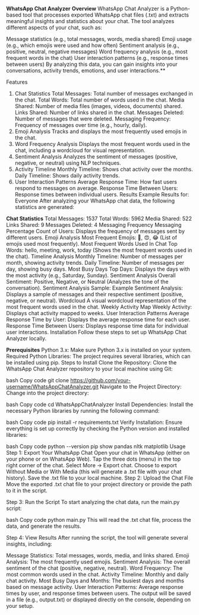**WhatsApp Chat Analyzer**
**Overview**
WhatsApp Chat Analyzer is a Python-based tool that processes exported WhatsApp chat files (.txt) and extracts meaningful insights and statistics about your chat. The tool analyzes different aspects of your chat, such as:

Message statistics (e.g., total messages, words, media shared)
Emoji usage (e.g., which emojis were used and how often)
Sentiment analysis (e.g., positive, neutral, negative messages)
Word frequency analysis (e.g., most frequent words in the chat)
User interaction patterns (e.g., response times between users)
By analyzing this data, you can gain insights into your conversations, activity trends, emotions, and user interactions.**

Features
1. Chat Statistics
Total Messages: Total number of messages exchanged in the chat.
Total Words: Total number of words used in the chat.
Media Shared: Number of media files (images, videos, documents) shared.
Links Shared: Number of links shared in the chat.
Messages Deleted: Number of messages that were deleted.
Messaging Frequency: Frequency of messages over time (e.g., hourly, daily).
2. Emoji Analysis
Tracks and displays the most frequently used emojis in the chat.
3. Word Frequency Analysis
Displays the most frequent words used in the chat, including a wordcloud for visual representation.
4. Sentiment Analysis
Analyzes the sentiment of messages (positive, negative, or neutral) using NLP techniques.
5. Activity Timeline
Monthly Timeline: Shows chat activity over the months.
Daily Timeline: Shows daily activity trends.
6. User Interaction Patterns
Average Response Time: How fast users respond to messages on average.
Response Time Between Users: Response times between individual users.
Results Example
Results for: Everyone
After analyzing your WhatsApp chat data, the following statistics are generated:

**Chat Statistics**
Total Messages: 1537
Total Words: 5962
Media Shared: 522
Links Shared: 9
Messages Deleted: 4
Messaging Frequency
Messaging Percentage Count of Users: Displays the frequency of messages sent by different users.
Emoji Analysis
Most Frequent Emojis: 🙂, 😍, 😂 (List of emojis used most frequently).
Most Frequent Words Used In Chat
Top Words: hello, meeting, work, today (Shows the most frequent words used in the chat).
Timeline Analysis
Monthly Timeline: Number of messages per month, showing activity trends.
Daily Timeline: Number of messages per day, showing busy days.
Most Busy Days
Top Days: Displays the days with the most activity (e.g., Saturday, Sunday).
Sentiment Analysis
Overall Sentiment: Positive, Negative, or Neutral (Analyzes the tone of the conversation).
Sentiment Analysis Sample:
Example Sentiment Analysis: Displays a sample of messages and their respective sentiment (positive, negative, or neutral).
Wordcloud
A visual wordcloud representation of the most frequent words used in the chat.
Weekly Activity Map
Weekly Activity: Displays chat activity mapped to weeks.
User Interaction Patterns
Average Response Time by User: Displays the average response time for each user.
Response Time Between Users: Displays response time data for individual user interactions.
Installation
Follow these steps to set up WhatsApp Chat Analyzer locally.

**Prerequisites**
Python 3.x: Make sure Python 3.x is installed on your system.
Required Python Libraries: The project requires several libraries, which can be installed using pip.
Steps to Install
Clone the Repository: Clone the WhatsApp Chat Analyzer repository to your local machine using Git:

bash
Copy code
git clone https://github.com/your-username/WhatsAppChatAnalyzer.git
Navigate to the Project Directory: Change into the project directory:

bash
Copy code
cd WhatsAppChatAnalyzer
Install Dependencies: Install the necessary Python libraries by running the following command:

bash
Copy code
pip install -r requirements.txt
Verify Installation: Ensure everything is set up correctly by checking the Python version and installed libraries:

bash
Copy code
python --version
pip show pandas nltk matplotlib
Usage
Step 1: Export Your WhatsApp Chat
Open your chat in WhatsApp (either on your phone or on WhatsApp Web).
Tap the three dots (menu) in the top right corner of the chat.
Select More → Export chat.
Choose to export Without Media or With Media (this will generate a .txt file with your chat history).
Save the .txt file to your local machine.
Step 2: Upload the Chat File
Move the exported .txt chat file to your project directory or provide the path to it in the script.

Step 3: Run the Script
To start analyzing the chat data, run the main.py script:

bash
Copy code
python main.py
This will read the .txt chat file, process the data, and generate the results.

Step 4: View Results
After running the script, the tool will generate several insights, including:

Message Statistics: Total messages, words, media, and links shared.
Emoji Analysis: The most frequently used emojis.
Sentiment Analysis: The overall sentiment of the chat (positive, negative, neutral).
Word Frequency: The most common words used in the chat.
Activity Timeline: Monthly and daily chat activity.
Most Busy Days and Months: The busiest days and months based on message activity.
User Interaction Patterns: Average response times by user, and response times between users.
The output will be saved in a file (e.g., output.txt) or displayed directly on the console, depending on your setup.

